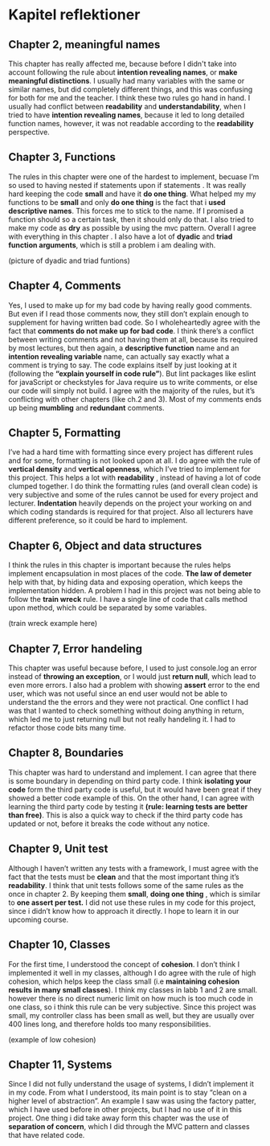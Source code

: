 # Kapitel reflektioner

## Chapter 2, meaningful names
 This chapter has really affected me, because before I didn't take into account following the rule about **intention revealing names**, or **make meaningful distinctions**. I usually had many variables with the same or similar names, but did completely different things, and this was confusing for both for me and the teacher. I think these two rules go hand in hand. I usually had conflict between **readability** and **understandability**, when I tried to have **intention revealing names**, because it led to long detailed function names, however, it was not readable according to the **readability** perspective.

## Chapter 3, Functions
The rules in this chapter were one of the hardest to implement, becuase I’m so used to having nested if statements upon if statements . It was really hard keeping the code **small** and have it **do one thing**. What helped my my functions to be **small** and only **do one thing** is the fact that i **used descriptive names**. This forces me to stick to the name. If I promised a function should so a certain task, then it should only do that. I also tried to make my code as **dry** as possible by using the mvc pattern. Overall I agree with everything in this chapter . I also have a lot of **dyadic** and **triad function arguments**, which is still a problem i am dealing with.

(picture of dyadic and triad funtions)

## Chapter 4, Comments
Yes, I used to make up for my bad code by having really good comments. But even if I read those comments now, they still don’t explain enough to supplement for having written bad code. So I wholeheartedly agree with the fact that **comments do not make up for bad code**. I think there’s a conflict between writing comments and not having them at all, because its required by most lectures, but then again, a **descriptive function** name and an **intention revealing variable** name, can actually say exactly what a comment is trying to say. The code explains itself by just looking at it (following the **“explain yourself in code rule”**). But lint packages like eslint for javaScript or checkstyles for Java require us to write comments, or else our code will simply not build. I agree with the majority of the rules, but it’s conflicting with other chapters (like ch.2 and 3). Most of my comments ends up being **mumbling** and **redundant** comments.


## Chapter 5, Formatting
I’ve had a hard time with formatting since every project has different rules and for some, formatting is not looked upon at all. I do agree with the rule of **vertical density** and **vertical openness**, which I’ve tried to implement for this project. This helps a lot with **readability** , instead of having a lot of code clumped together. I do think the formatting rules (and overall clean code) is very subjective and some of the rules cannot be used for every project and lecturer. **Indentation** heavily depends on the project your working on and which coding standards is required for that project. Also all lecturers have different preference, so it could be hard to implement.

## Chapter 6, Object and data structures
I think the rules in this chapter is important because the rules helps implement encapsulation in most places of the code. **The law of demeter** help with that, by hiding data and exposing operation, which keeps the implementation hidden. A problem I had in this project was not being able to follow the **train wreck** rule. I have a single line of code that calls method upon method, which could be separated by some variables.

(train wreck example here)

## Chapter 7, Error handeling
This chapter was useful because before, I used to just console.log an error instead of **throwing an exception**, or I would just **return null**, which lead to even more errors. I also had a problem with showing **assert** error to the end user, which was not useful since an end user would not be able to understand the the errors and they were not practical. One conflict I had was that I wanted to check something without doing anything in return, which led me to just returning null but not really handeling it. I had to refactor those code bits many time.

## Chapter 8, Boundaries
This chapter was hard to understand and implement. I can agree that there is some boundary in depending on third party code. I think **isolating your code** form the third party code is useful, but it would have been great if they showed a better code example of this. On the other hand, I can agree with learning the third party code by testing it **(rule: learning tests are better than free)**. This is also a quick way to check if the third party code has updated or not, before it breaks the code without any notice.

## Chapter 9, Unit test
Although I haven’t written any tests with a framework, I  must agree with the fact that the tests must be **clean** and that the most important thing it’s **readability**. I think that unit tests follows some of the same rules as the once in chapter 2. By keeping them **small**, **doing one thing** , which is similar to **one assert per test.** I did not use these rules in my code for this project, since i didn’t know how to approach it directly. I hope to learn it in our upcoming course.

## Chapter 10, Classes

For the first time, I understood the concept of **cohesion**. I don’t think I implemented it well in my classes, although I do agree with the rule of high cohesion, which helps keep the class small (i.e **maintaining cohesion results in many small classes**). I think my classes in labb 1 and 2 are small. however there is no direct numeric limit on how much is too much code in one class, so i think this rule can be very subjective. Since this project was small, my controller class has been small as well, but they are usually over 400 lines long, and therefore holds too many responsibilities.

(example of low cohesion)

## Chapter 11, Systems
Since I did not fully understand the usage of systems, I didn’t implement it in my code. From what I understood, its main point is to stay “clean on a higher level of abstraction”. An example I saw was using the factory patter, which I have used before in other projects, but I had no use of it in this project. One thing i did take away form this chapter was the use of **separation of concern**, which I did through the MVC pattern and classes that have related code.